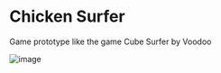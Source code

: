 # Chicken Surfer
Game prototype like the game Cube Surfer by Voodoo

![image](https://drive.google.com/uc?export=view&id=1LJZUdTTgIDpClZnpLeRukHPTOkKW5T7G)
